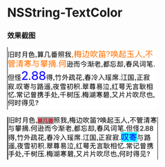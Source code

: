 # NSString-TextColor
### 效果截图
![image](https://github.com/heqikang/NSString-TextColor/blob/master/Snip20171103_3.png)

![image](https://github.com/heqikang/NSString-TextColor/blob/master/Snip20171215_25.png)
